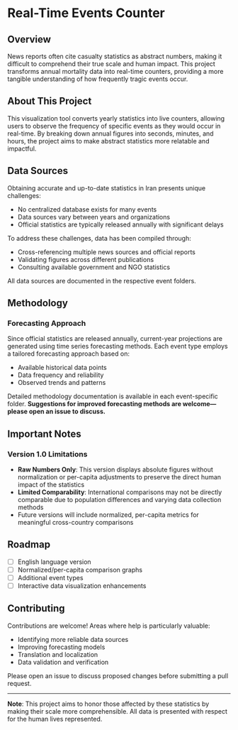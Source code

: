 # Real-Time Events Counter

## Overview

News reports often cite casualty statistics as abstract numbers, making it difficult to comprehend their true scale and human impact. This project transforms annual mortality data into real-time counters, providing a more tangible understanding of how frequently tragic events occur.

## About This Project

This visualization tool converts yearly statistics into live counters, allowing users to observe the frequency of specific events as they would occur in real-time. By breaking down annual figures into seconds, minutes, and hours, the project aims to make abstract statistics more relatable and impactful.


## Data Sources

Obtaining accurate and up-to-date statistics in Iran presents unique challenges:

- No centralized database exists for many events
- Data sources vary between years and organizations
- Official statistics are typically released annually with significant delays

To address these challenges, data has been compiled through:
- Cross-referencing multiple news sources and official reports
- Validating figures across different publications
- Consulting available government and NGO statistics

All data sources are documented in the respective event folders.

## Methodology

### Forecasting Approach

Since official statistics are released annually, current-year projections are generated using time series forecasting methods. Each event type employs a tailored forecasting approach based on:

- Available historical data points
- Data frequency and reliability
- Observed trends and patterns

Detailed methodology documentation is available in each event-specific folder. **Suggestions for improved forecasting methods are welcome—please open an issue to discuss.**

## Important Notes

### Version 1.0 Limitations

- **Raw Numbers Only**: This version displays absolute figures without normalization or per-capita adjustments to preserve the direct human impact of the statistics
- **Limited Comparability**: International comparisons may not be directly comparable due to population differences and varying data collection methods
- Future versions will include normalized, per-capita metrics for meaningful cross-country comparisons

## Roadmap

- [ ] English language version
- [ ] Normalized/per-capita comparison graphs
- [ ] Additional event types
- [ ] Interactive data visualization enhancements

## Contributing

Contributions are welcome! Areas where help is particularly valuable:

- Identifying more reliable data sources
- Improving forecasting models
- Translation and localization
- Data validation and verification

Please open an issue to discuss proposed changes before submitting a pull request.



---

**Note**: This project aims to honor those affected by these statistics by making their scale more comprehensible. All data is presented with respect for the human lives represented.
